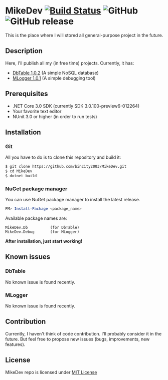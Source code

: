 # MikeDev [![Build Status](https://travis-ci.org/bincity2003/MikeDev.svg?branch=master)](https://travis-ci.org/bincity2003/MikeDev) ![GitHub](https://img.shields.io/github/license/bincity2003/MikeDev.svg?color=red&label=License&logo=MIT&style=plastic) ![GitHub release](https://img.shields.io/github/release/bincity2003/MikeDev.svg?logoColor=orange)
This is the place where I will stored all general-purpose project in the future.
## Description
Here, I'll publish all my (in free time) projects. Currently, it has:
* [DbTable 1.0.2](https://github.com/bincity2003/MikeDev/tree/dbtable-development/MikeDev.Db) (A simple NoSQL database)
* [MLogger 1.0.1](https://github.com/bincity2003/MikeDev/tree/mlogger-development/MikeDev.Debug) (A simple debugging tool)
## Prerequisites
* .NET Core 3.0 SDK (currently SDK 3.0.100-preview6-012264)
* Your favorite text editor
* NUnit 3.0 or higher (in order to run tests)
## Installation
### Git
All you have to do is to clone this repository and build it:
```bash
$ git clone https://github.com/bincity2003/MikeDev.git
$ cd MikeDev
$ dotnet build
```
### NuGet package manager
You can use NuGet package manager to install the latest release.
```powershell
PM> Install-Package <package_name>
```
Available package names are:
```
MikeDev.Db          (for DbTable)
MikeDev.Debug       (for MLogger)
```
**After installation, just start working!**
## Known issues
### DbTable
No known issue is found recently.
### MLogger
No known issue is found recently.
## Contribution
Currently, I haven't think of code contribution. I'll probably consider it in the future. 
But feel free to propose new issues (bugs, improvements, new features).
## License
MikeDev repo is licensed under [MIT License](https://github.com/bincity2003/MikeDev/blob/master/LICENSE)
